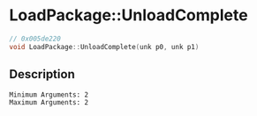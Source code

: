 # LoadPackage::UnloadComplete
```c
// 0x005de220
void LoadPackage::UnloadComplete(unk p0, unk p1)
```
## Description
```
Minimum Arguments: 2
Maximum Arguments: 2
```

